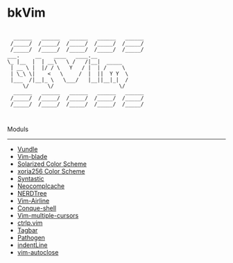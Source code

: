 bkVim
=====

```
                                             
  ______   ______   ______   ______   ______ 
 /_____/  /_____/  /_____/  /_____/  /_____/ 
 /_____/  /_____/  /_____/  /_____/  /_____/ 
___.     __    ____   ____.__                
\_ |__  |  | __\   \ /   /|__|  _____        
 | __ \ |  |/ / \   Y   / |  | /     \       
 | \_\ \|    <   \     /  |  ||  Y Y  \      
 |___  /|__|_ \   \___/   |__||__|_|  /      
     \/      \/                     \/       
  ______   ______   ______   ______   ______ 
 /_____/  /_____/  /_____/  /_____/  /_____/ 
 /_____/  /_____/  /_____/  /_____/  /_____/ 
                                             
                                            

```
Moduls
______
* [Vundle](https://github.com/gmarik/Vundle.vim)
* [Vim-blade](https://github.com/xsbeats/vim-blade)
* [Solarized Color Scheme](https://github.com/altercation/vim-colors-solarized)
* [xoria256 Color Scheme](https://github.com/vim-scripts/xoria256.vim) 
* [Syntastic](https://github.com/scrooloose/syntastic)
* [Neocomplcache](https://github.com/Shougo/neocomplcache.vim)
* [NERDTree](https://github.com/scrooloose/nerdtree)
* [Vim-Airline](https://github.com/bling/vim-airline)
* [Conque-shell](https://github.com/oplatek/Conque-Shell)
* [Vim-multiple-cursors](https://github.com/terryma/vim-multiple-cursors)
* [ctrlp.vim](https://github.com/ctrlpvim/ctrlp.vim)
* [Tagbar](https://github.com/majutsushi/tagbar)
* [Pathogen](https://github.com/tpope/vim-pathogen)
* [indentLine](https://github.com/Yggdroot/indentLine)
* [vim-autoclose](https://github.com/spf13/vim-autoclose)
